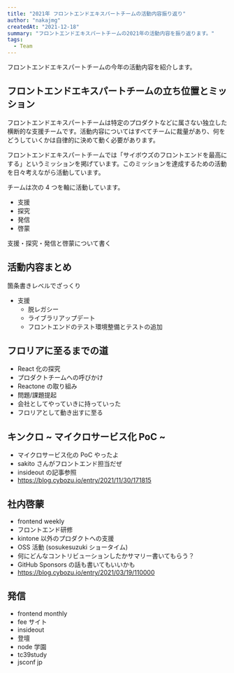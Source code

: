 ```yaml
---
title: "2021年 フロントエンドエキスパートチームの活動内容振り返り"
author: "nakajmg"
createdAt: "2021-12-18"
summary: "フロントエンドエキスパートチームの2021年の活動内容を振り返ります。"
tags:
  - Team
---
```


フロントエンドエキスパートチームの今年の活動内容を紹介します。

## フロントエンドエキスパートチームの立ち位置とミッション

フロントエンドエキスパートチームは特定のプロダクトなどに属さない独立した横断的な支援チームです。活動内容についてはすべてチームに裁量があり、何をどうしていくかは自律的に決めて動く必要があります。

フロントエンドエキスパートチームでは「サイボウズのフロントエンドを最高にする」というミッションを掲げています。このミッションを達成するための活動を日々考えながら活動しています。

チームは次の 4 つを軸に活動しています。

- 支援
- 探究
- 発信
- 啓蒙

支援・探究・発信と啓蒙について書く

## 活動内容まとめ

箇条書きレベルでざっくり

- 支援
  - 脱レガシー
  - ライブラリアップデート
  - フロントエンドのテスト環境整備とテストの追加

## フロリアに至るまでの道

- React 化の探究
- プロダクトチームへの呼びかけ
- Reactone の取り組み
- 問題/課題提起
- 会社としてやっていきに持っていった
- フロリアとして動き出すに至る

## キンクロ ~ マイクロサービス化 PoC ~

- マイクロサービス化の PoC やったよ
- sakito さんがフロントエンド担当だぜ
- insideout の記事参照
- https://blog.cybozu.io/entry/2021/11/30/171815

## 社内啓蒙

- frontend weekly
- フロントエンド研修
- kintone 以外のプロダクトへの支援
- OSS 活動 (sosukesuzuki ショータイム)
- 何にどんなコントリビューションしたかサマリー書いてもらう？
- GitHub Sponsors の話も書いてもいいかも
- https://blog.cybozu.io/entry/2021/03/19/110000

## 発信

- frontend monthly
- fee サイト
- insideout
- 登壇
- node 学園
- tc39study
- jsconf jp
